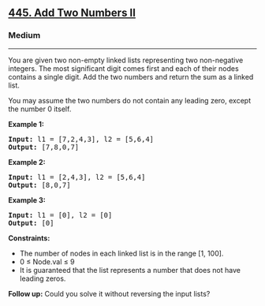 <h2><a href="https://leetcode.com/problems/add-two-numbers-ii">445. Add Two Numbers II</a></h2>
<h3>Medium</h3>
<hr>
<p>You are given two non-empty linked lists representing two non-negative integers. The most significant digit comes first and each of their nodes contains a single digit. Add the two numbers and return the sum as a linked list.</p>
<p>You may assume the two numbers do not contain any leading zero, except the number 0 itself.</p>

<p><strong>Example 1:</strong></p>
<pre>
<strong>Input:</strong> l1 = [7,2,4,3], l2 = [5,6,4]
<strong>Output:</strong> [7,8,0,7]
</pre>

<p><strong>Example 2:</strong></p>
<pre>
<strong>Input:</strong> l1 = [2,4,3], l2 = [5,6,4]
<strong>Output:</strong> [8,0,7]
</pre>

<p><strong>Example 3:</strong></p>
<pre>
<strong>Input:</strong> l1 = [0], l2 = [0]
<strong>Output:</strong> [0]
</pre>

<p><strong>Constraints:</strong></p>
<ul>
<li>The number of nodes in each linked list is in the range [1, 100].</li>
<li>0 ≤ Node.val ≤ 9</li>
<li>It is guaranteed that the list represents a number that does not have leading zeros.</li>
</ul>

<p><strong>Follow up:</strong> Could you solve it without reversing the input lists?</p>
